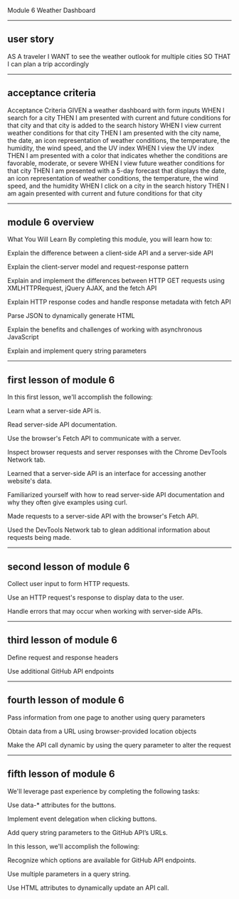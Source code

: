 Module 6 Weather Dashboard

---

## user story
AS A traveler
I WANT to see the weather outlook for multiple cities
SO THAT I can plan a trip accordingly

---

## acceptance criteria

Acceptance Criteria
GIVEN a weather dashboard with form inputs
WHEN I search for a city
THEN I am presented with current and future conditions for that city and that city is added to the search history
WHEN I view current weather conditions for that city
THEN I am presented with the city name, the date, an icon representation of weather conditions, the temperature, the humidity, the wind speed, and the UV index
WHEN I view the UV index
THEN I am presented with a color that indicates whether the conditions are favorable, moderate, or severe
WHEN I view future weather conditions for that city
THEN I am presented with a 5-day forecast that displays the date, an icon representation of weather conditions, the temperature, the wind speed, and the humidity
WHEN I click on a city in the search history
THEN I am again presented with current and future conditions for that city

---
## module 6 overview

What You Will Learn
By completing this module, you will learn how to:

Explain the difference between a client-side API and a server-side API

Explain the client-server model and request-response pattern

Explain and implement the differences between HTTP GET requests using XMLHTTPRequest, jQuery AJAX, and the fetch API

Explain HTTP response codes and handle response metadata with fetch API

Parse JSON to dynamically generate HTML

Explain the benefits and challenges of working with asynchronous JavaScript

Explain and implement query string parameters

---
## first lesson of module 6
In this first lesson, we'll accomplish the following:

Learn what a server-side API is.

Read server-side API documentation.

Use the browser's Fetch API to communicate with a server.

Inspect browser requests and server responses with the Chrome DevTools Network tab.

Learned that a server-side API is an interface for accessing another website's data.

Familiarized yourself with how to read server-side API documentation and why they often give examples using curl.

Made requests to a server-side API with the browser's Fetch API.

Used the DevTools Network tab to glean additional information about requests being made.

---

## second lesson of module 6
Collect user input to form HTTP requests.

Use an HTTP request's response to display data to the user.

Handle errors that may occur when working with server-side APIs.


---

## third lesson of module 6

Define request and response headers

Use additional GitHub API endpoints

---

## fourth lesson of module 6

Pass information from one page to another using query parameters

Obtain data from a URL using browser-provided location objects

Make the API call dynamic by using the query parameter to alter the request

---

## fifth lesson of module 6

We'll leverage past experience by completing the following tasks:

Use data-* attributes for the buttons.

Implement event delegation when clicking buttons.

Add query string parameters to the GitHub API’s URLs.

In this lesson, we'll accomplish the following:

Recognize which options are available for GitHub API endpoints.

Use multiple parameters in a query string.

Use HTML attributes to dynamically update an API call.